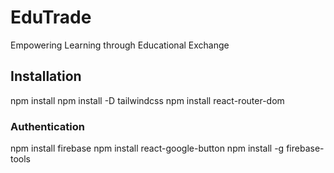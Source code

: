 # EduTrade
 Empowering Learning through Educational Exchange

## Installation
npm install
npm install -D tailwindcss
npm install react-router-dom

### Authentication
npm install firebase
npm install react-google-button
npm install -g firebase-tools
